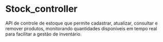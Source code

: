 # Stock_controller
API de controle de estoque que permite cadastrar, atualizar, consultar e remover produtos, monitorando quantidades disponíveis em tempo real para facilitar a gestão de inventário.
